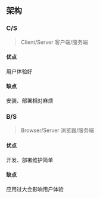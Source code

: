 ## 架构

### C/S

> Client/Server  客户端/服务端

#### 优点

用户体验好

#### 缺点

安装、部署相对麻烦

### B/S

>Browser/Server  浏览器/服务端

#### 优点

开发、部署维护简单

#### 缺点

应用过大会影响用户体验